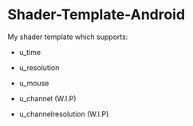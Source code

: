 # Shader-Template-Android

My shader template which supports:
  
 * u_time
  
 * u_resolution
  
 * u_mouse
  
 * u_channel (W.I.P)
  
 * u_channelresolution (W.I.P)
